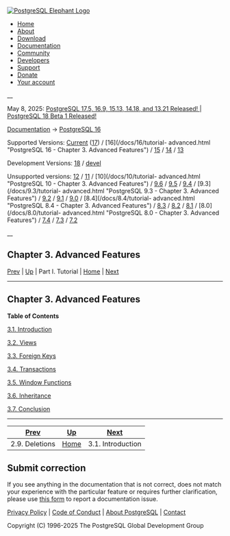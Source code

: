 [ ![PostgreSQL Elephant Logo](/media/img/about/press/elephant.png) ](/)

  * [Home](/ "Home")
  * [About](/about/ "About")
  * [Download](/download/ "Download")
  * [Documentation](/docs/ "Documentation")
  * [Community](/community/ "Community")
  * [Developers](/developer/ "Developers")
  * [Support](/support/ "Support")
  * [Donate](/about/donate/ "Donate")
  * [Your account](/account/ "Your account")

__

May 8, 2025: [ PostgreSQL 17.5, 16.9, 15.13, 14.18, and 13.21 Released! ](/about/news/postgresql-175-169-1513-1418-and-1321-released-3072/) | [ PostgreSQL 18 Beta 1 Released! ](/about/news/postgresql-18-beta-1-released-3070/)

[Documentation](/docs/ "Documentation") -> [PostgreSQL
16](/docs/16/index.html)

Supported Versions: [Current](/docs/current/tutorial-advanced.html "PostgreSQL
17 - Chapter 3. Advanced Features") ([17](/docs/17/tutorial-advanced.html
"PostgreSQL 17 - Chapter 3. Advanced Features")) / [16](/docs/16/tutorial-
advanced.html "PostgreSQL 16 - Chapter 3. Advanced Features") /
[15](/docs/15/tutorial-advanced.html "PostgreSQL 15 - Chapter 3. Advanced
Features") / [14](/docs/14/tutorial-advanced.html "PostgreSQL 14 -
Chapter 3. Advanced Features") / [13](/docs/13/tutorial-advanced.html
"PostgreSQL 13 - Chapter 3. Advanced Features")

Development Versions: [18](/docs/18/tutorial-advanced.html "PostgreSQL 18 -
Chapter 3. Advanced Features") / [devel](/docs/devel/tutorial-advanced.html
"PostgreSQL devel - Chapter 3. Advanced Features")

Unsupported versions: [12](/docs/12/tutorial-advanced.html "PostgreSQL 12 -
Chapter 3. Advanced Features") / [11](/docs/11/tutorial-advanced.html
"PostgreSQL 11 - Chapter 3. Advanced Features") / [10](/docs/10/tutorial-
advanced.html "PostgreSQL 10 - Chapter 3. Advanced Features") /
[9.6](/docs/9.6/tutorial-advanced.html "PostgreSQL 9.6 - Chapter 3. Advanced
Features") / [9.5](/docs/9.5/tutorial-advanced.html "PostgreSQL 9.5 -
Chapter 3. Advanced Features") / [9.4](/docs/9.4/tutorial-advanced.html
"PostgreSQL 9.4 - Chapter 3. Advanced Features") / [9.3](/docs/9.3/tutorial-
advanced.html "PostgreSQL 9.3 - Chapter 3. Advanced Features") /
[9.2](/docs/9.2/tutorial-advanced.html "PostgreSQL 9.2 - Chapter 3. Advanced
Features") / [9.1](/docs/9.1/tutorial-advanced.html "PostgreSQL 9.1 -
Chapter 3. Advanced Features") / [9.0](/docs/9.0/tutorial-advanced.html
"PostgreSQL 9.0 - Chapter 3. Advanced Features") / [8.4](/docs/8.4/tutorial-
advanced.html "PostgreSQL 8.4 - Chapter 3. Advanced Features") /
[8.3](/docs/8.3/tutorial-advanced.html "PostgreSQL 8.3 - Chapter 3. Advanced
Features") / [8.2](/docs/8.2/tutorial-advanced.html "PostgreSQL 8.2 -
Chapter 3. Advanced Features") / [8.1](/docs/8.1/tutorial-advanced.html
"PostgreSQL 8.1 - Chapter 3. Advanced Features") / [8.0](/docs/8.0/tutorial-
advanced.html "PostgreSQL 8.0 - Chapter 3. Advanced Features") /
[7.4](/docs/7.4/tutorial-advanced.html "PostgreSQL 7.4 - Chapter 3. Advanced
Features") / [7.3](/docs/7.3/tutorial-advanced.html "PostgreSQL 7.3 -
Chapter 3. Advanced Features") / [7.2](/docs/7.2/tutorial-advanced.html
"PostgreSQL 7.2 - Chapter 3. Advanced Features")

__

Chapter 3. Advanced Features  
---  
[Prev](tutorial-delete.html "2.9. Deletions")  | [Up](tutorial.html "Part I. Tutorial") | Part I. Tutorial | [Home](index.html "PostgreSQL 16.9 Documentation") |  [Next](tutorial-advanced-intro.html "3.1. Introduction")  
  
* * *

## Chapter 3. Advanced Features

**Table of Contents**

[3.1. Introduction](tutorial-advanced-intro.html)

[3.2. Views](tutorial-views.html)

[3.3. Foreign Keys](tutorial-fk.html)

[3.4. Transactions](tutorial-transactions.html)

[3.5. Window Functions](tutorial-window.html)

[3.6. Inheritance](tutorial-inheritance.html)

[3.7. Conclusion](tutorial-conclusion.html)

* * *

[Prev](tutorial-delete.html "2.9. Deletions")  | [Up](tutorial.html "Part I. Tutorial") |  [Next](tutorial-advanced-intro.html "3.1. Introduction")  
---|---|---  
2.9. Deletions  | [Home](index.html "PostgreSQL 16.9 Documentation") |  3.1. Introduction  
  
## Submit correction

If you see anything in the documentation that is not correct, does not match
your experience with the particular feature or requires further clarification,
please use [this form](/account/comments/new/16/tutorial-advanced.html/) to
report a documentation issue.

[Privacy Policy](/about/privacypolicy) | [Code of Conduct](/about/policies/coc/) | [About PostgreSQL](/about/) | [Contact](/about/contact/)  

Copyright (C) 1996-2025 The PostgreSQL Global Development Group

